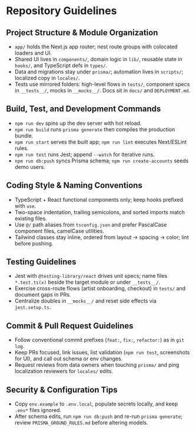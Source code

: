 ﻿# Repository Guidelines

## Project Structure & Module Organization
- `app/` holds the Next.js app router; nest route groups with colocated loaders and UI.
- Shared UI lives in `components/`, domain logic in `lib/`, reusable state in `hooks/`, and TypeScript defs in `types/`.
- Data and migrations stay under `prisma/`; automation lives in `scripts/`; localized copy in `locales/`.
- Tests use mirrored folders: high-level flows in `tests/`, component specs in `__tests__/`, mocks in `__mocks__/`. Docs sit in `docs/` and `DEPLOYMENT.md`.

## Build, Test, and Development Commands
- `npm run dev` spins up the dev server with hot reload.
- `npm run build` runs `prisma generate` then compiles the production bundle.
- `npm run start` serves the built app; `npm run lint` executes Next/ESLint rules.
- `npm run test` runs Jest; append `--watch` for iterative runs.
- `npm run db:push` syncs Prisma schema; `npm run create-accounts` seeds demo users.

## Coding Style & Naming Conventions
- TypeScript + React functional components only; keep hooks prefixed with `use`.
- Two-space indentation, trailing semicolons, and sorted imports match existing files.
- Use `@/` path aliases from `tsconfig.json` and prefer PascalCase component files, camelCase utilities.
- Tailwind classes stay inline, ordered from layout → spacing → color; lint before pushing.

## Testing Guidelines
- Jest with `@testing-library/react` drives unit specs; name files `*.test.ts(x)` beside the target module or under `__tests__/`.
- Exercise cross-route flows (artist onboarding, checkout) in `tests/` and document gaps in PRs.
- Centralize doubles in `__mocks__/` and reset side effects via `jest.setup.ts`.

## Commit & Pull Request Guidelines
- Follow conventional commit prefixes (`feat:`, `fix:`, `refactor:`) as in `git log`.
- Keep PRs focused, link issues, list validation (`npm run test`, screenshots for UI), and call out schema or env changes.
- Request reviews from data owners when touching `prisma/` and ping localization reviewers for `locales/` edits.

## Security & Configuration Tips
- Copy `env.example` to `.env.local`, populate secrets locally, and keep `.env*` files ignored.
- After schema edits, run `npm run db:push` and re-run `prisma generate`; review `PRISMA_GROUND_RULES.md` before altering models.
